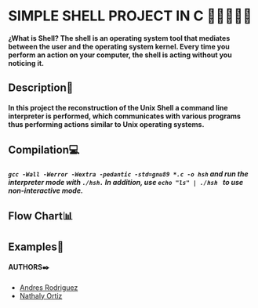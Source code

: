 # SIMPLE SHELL PROJECT IN C 👩‍💻🔛👨‍💻

#### ¿What is Shell? The shell is an operating system tool that mediates between the user and the operating system kernel. Every time you perform an action on your computer, the shell is acting without you noticing it.

## Description📝
#### In this project the reconstruction of the Unix Shell a command line interpreter is performed, which communicates with various programs thus performing actions similar to Unix operating systems.

## Compilation💻
##### `gcc -Wall -Werror -Wextra -pedantic -std=gnu89 *.c -o hsh` and run the interpreter mode with `./hsh.` In addition, use `echo "ls" | ./hsh ` to use non-interactive mode.

## Flow Chart📊
## Examples🧩

#### AUTHORS✒️

- [Andres Rodriguez](https://github.com/Andres98100 "Jaime Andres Rodriguez")
- [Nathaly Ortiz](https://github.com/Natha0b "Nathaly Ortiz")